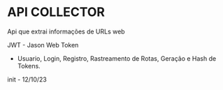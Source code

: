 # API COLLECTOR

Api que extrai informações de URLs web


JWT - Jason Web Token

 - Usuario, Login, Registro, Rastreamento de Rotas, Geração e Hash de Tokens.
 
 
 init - 12/10/23
